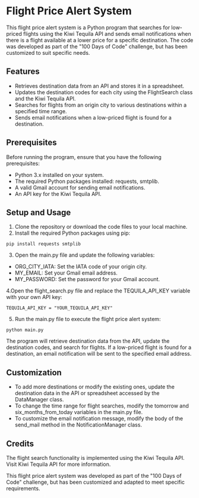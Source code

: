 # Flight Price Alert System
This flight price alert system is a Python program that searches for low-priced flights using the Kiwi Tequila API and sends email notifications when there is a flight available at a lower price for a specific destination. The code was developed as part of the "100 Days of Code" challenge, but has been customized to suit specific needs.

## Features
* Retrieves destination data from an API and stores it in a spreadsheet.
* Updates the destination codes for each city using the FlightSearch class and the Kiwi Tequila API.
* Searches for flights from an origin city to various destinations within a specified time range.
* Sends email notifications when a low-priced flight is found for a destination.

## Prerequisites
Before running the program, ensure that you have the following prerequisites:

* Python 3.x installed on your system.
* The required Python packages installed: requests, smtplib.
* A valid Gmail account for sending email notifications.
* An API key for the Kiwi Tequila API.

## Setup and Usage
1. Clone the repository or download the code files to your local machine.
2. Install the required Python packages using pip:
```
pip install requests smtplib
```
3. Open the main.py file and update the following variables:

* ORG_CITY_IATA: Set the IATA code of your origin city.
* MY_EMAIL: Set your Gmail email address.
* MY_PASSWORD: Set the password for your Gmail account.

4.Open the flight_search.py file and replace the TEQUILA_API_KEY variable with your own API key:
```
TEQUILA_API_KEY = "YOUR_TEQUILA_API_KEY"
```
5.  Run the main.py file to execute the flight price alert system:
```
python main.py
```
The program will retrieve destination data from the API, update the destination codes, and search for flights. If a low-priced flight is found for a destination, an email notification will be sent to the specified email address.

## Customization
* To add more destinations or modify the existing ones, update the destination data in the API or spreadsheet accessed by the DataManager class.
* To change the time range for flight searches, modify the tomorrow and six_months_from_today variables in the main.py file.
* To customize the email notification message, modify the body of the send_mail method in the NotificationManager class.

## Credits
The flight search functionality is implemented using the Kiwi Tequila API. Visit Kiwi Tequila API for more information.

This flight price alert system was developed as part of the "100 Days of Code" challenge, but has been customized and adapted to meet specific requirements.
